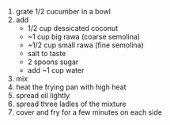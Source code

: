1. grate 1/2 cucumber in a bowl
2. add
    - 1/2 cup dessicated coconut
    - ~1 cup big rawa (coarse semolina)
    - ~1/2 cup small rawa (fine semolina)
    - salt to taste
    - 2 spoons sugar
    - add ~1 cup water
3. mix
4. heat the frying pan with high heat
5. spread oil lightly
6. spread three ladles of the mixture
7. cover and fry for a few minutes on each side
